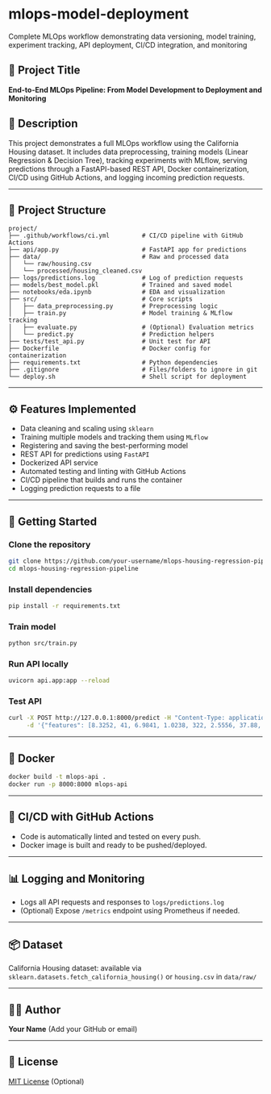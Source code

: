 # mlops-model-deployment
Complete MLOps workflow demonstrating data versioning, model training, experiment tracking, API deployment, CI/CD integration, and monitoring


## 📌 Project Title
**End-to-End MLOps Pipeline: From Model Development to Deployment and Monitoring**

## 📄 Description
This project demonstrates a full MLOps workflow using the California Housing dataset. It includes data preprocessing, training models (Linear Regression & Decision Tree), tracking experiments with MLflow, serving predictions through a FastAPI-based REST API, Docker containerization, CI/CD using GitHub Actions, and logging incoming prediction requests.

---

## 📁 Project Structure
```
project/
├── .github/workflows/ci.yml         # CI/CD pipeline with GitHub Actions
├── api/app.py                       # FastAPI app for predictions
├── data/                            # Raw and processed data
│   └── raw/housing.csv
│   └── processed/housing_cleaned.csv
├── logs/predictions.log             # Log of prediction requests
├── models/best_model.pkl            # Trained and saved model
├── notebooks/eda.ipynb              # EDA and visualization
├── src/                             # Core scripts
│   ├── data_preprocessing.py        # Preprocessing logic
│   ├── train.py                     # Model training & MLflow tracking
│   ├── evaluate.py                  # (Optional) Evaluation metrics
│   └── predict.py                   # Prediction helpers
├── tests/test_api.py                # Unit test for API
├── Dockerfile                       # Docker config for containerization
├── requirements.txt                 # Python dependencies
├── .gitignore                       # Files/folders to ignore in git
└── deploy.sh                        # Shell script for deployment
```

---

## ⚙️ Features Implemented
- Data cleaning and scaling using `sklearn`
- Training multiple models and tracking them using `MLflow`
- Registering and saving the best-performing model
- REST API for predictions using `FastAPI`
- Dockerized API service
- Automated testing and linting with GitHub Actions
- CI/CD pipeline that builds and runs the container
- Logging prediction requests to a file

---

## 🚀 Getting Started

### Clone the repository
```bash
git clone https://github.com/your-username/mlops-housing-regression-pipeline.git
cd mlops-housing-regression-pipeline
```

### Install dependencies
```bash
pip install -r requirements.txt
```

### Train model
```bash
python src/train.py
```

### Run API locally
```bash
uvicorn api.app:app --reload
```

### Test API
```bash
curl -X POST http://127.0.0.1:8000/predict -H "Content-Type: application/json" \
     -d '{"features": [8.3252, 41, 6.9841, 1.0238, 322, 2.5556, 37.88, -122.23]}'
```

---

## 🐳 Docker
```bash
docker build -t mlops-api .
docker run -p 8000:8000 mlops-api
```

---

## 🔁 CI/CD with GitHub Actions
- Code is automatically linted and tested on every push.
- Docker image is built and ready to be pushed/deployed.

---

## 📊 Logging and Monitoring
- Logs all API requests and responses to `logs/predictions.log`
- (Optional) Expose `/metrics` endpoint using Prometheus if needed.

---

## 📦 Dataset
California Housing dataset: available via `sklearn.datasets.fetch_california_housing()` or `housing.csv` in `data/raw/`

---

## 👨‍💻 Author
**Your Name** (Add your GitHub or email)

---

## 📄 License
[MIT License](LICENSE) (Optional)

